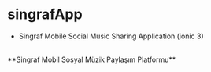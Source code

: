 # singrafApp
- Singraf Mobile Social Music Sharing Application (ionic 3)
<br>
**Singraf Mobil Sosyal Müzik Paylaşım Platformu**

